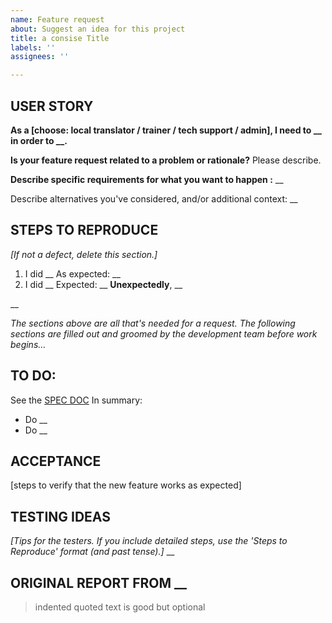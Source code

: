 ```yaml
---
name: Feature request
about: Suggest an idea for this project
title: a consise Title
labels: ''
assignees: ''

---
```


## USER STORY
**As a [choose: local translator / trainer / tech support / admin], I need to __ in order to __.**

**Is your feature request related to a problem or rationale?** Please describe.

**Describe specific requirements for what you want to happen :** __

Describe alternatives you've considered, and/or additional context: __

## STEPS TO REPRODUCE
*[If not a defect, delete this section.]*

1. I did __
As expected: __
1. I did __
Expected: __
**Unexpectedly**, __

__

*The sections above are all that's needed for a request. The following sections are filled out and groomed by the development team before work begins...*
## TO DO: 
See the [SPEC DOC](url)
In summary:
* Do __
* Do __

## ACCEPTANCE
[steps to verify that the new feature works as expected]

## TESTING IDEAS
*[Tips for the testers. If you include detailed steps, use the 'Steps to Reproduce' format (and past tense).]*
__

## ORIGINAL REPORT FROM __
> indented quoted text
> is good but optional
